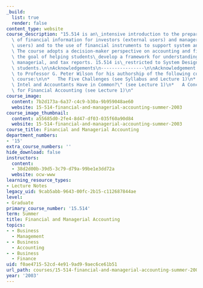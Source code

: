 ```yaml
---
_build:
  list: true
  render: false
content_type: website
course_description: "15.514 is an\_intensive introduction to the preparation and interpretation\
  \ of financial information for investors (external users) and managers (internal\
  \ users) and to the use of financial instruments to support system and project creation.\
  \ The course adopts a decision-maker perspective on accounting and finance with\
  \ the goal of helping students\_develop a framework for understanding financial,\
  \ managerial, and tax reports. 15.514 is\_restricted to System Design and Management\
  \ students.\n\nAcknowledgements\n----------------\n\nAcknowledgement is hereby given\
  \ to Professor G. Peter Wilson for his authorship of the following content in this\
  \ course:\n\n*   The Five Challenges (see Syllabus and Lecture 1)\n*   \"What Do\
  \ Intel and Accountants Have in Common?\" (see Lecture 1)\n*   A Conceptual Framework\
  \ for Financial Accounting (see Lecture 1)\n"
course_image:
  content: 7b2d173a-6a37-c4c9-b30a-9b959048ae60
  website: 15-514-financial-and-managerial-accounting-summer-2003
course_image_thumbnail:
  content: a55685d0-2fe4-8d47-df03-035f60a90d84
  website: 15-514-financial-and-managerial-accounting-summer-2003
course_title: Financial and Managerial Accounting
department_numbers:
- '15'
extra_course_numbers: ''
hide_download: false
instructors:
  content:
  - 38d2d00b-39d5-3c79-d79a-99be1e3dd72a
  website: ocw-www
learning_resource_types:
- Lecture Notes
legacy_uid: 9cab5abb-9643-00fc-2b15-c112687844ae
level:
- Graduate
primary_course_number: '15.514'
term: Summer
title: Financial and Managerial Accounting
topics:
- - Business
  - Management
- - Business
  - Accounting
- - Business
  - Finance
uid: f0ae4715-52cd-4e91-9ad9-9aec6ce61b51
url_path: courses/15-514-financial-and-managerial-accounting-summer-2003
year: '2003'
---
```

